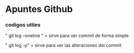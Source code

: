 <h1> Apuntes Github </h1>

<h3>  codigos utiles </h3>
<p> " git log –oneline " = sirve para ver commit de forma simple </p>
<p> " git log -p" = sirve para ver las alteraciones del commit  </p>

